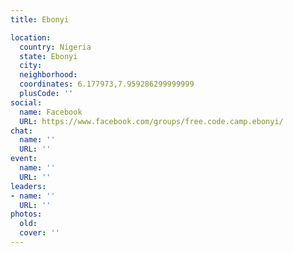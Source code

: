 ```yaml
---
title: Ebonyi

location:
  country: Nigeria
  state: Ebonyi
  city: 
  neighborhood: 
  coordinates: 6.177973,7.959286299999999
  plusCode: ''
social:
  name: Facebook
  URL: https://www.facebook.com/groups/free.code.camp.ebonyi/
chat:
  name: ''
  URL: ''
event:
  name: ''
  URL: ''
leaders:
- name: ''
  URL: ''
photos:
  old: 
  cover: ''
---
```

